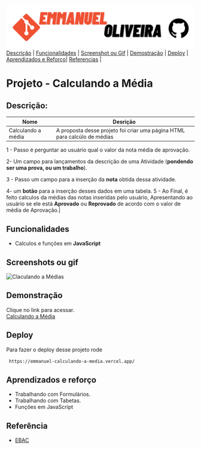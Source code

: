 ![banner-github](https://github.com/emmanuelmarcosdeoliveira/media-query/blob/main/imagens/manu-github.png)
[Descrição](#descrição) |
[Funcionalidades](#funcionalidades) |
[Screenshot ou Gif](#screenshots-ou-gif) |
[Demostração](#demonstração) |
[Deploy](#deploy) |
[Aprendizados e Reforço](#aprendizados-e-reforço)|
[Referencias](#referência) |

# Projeto - Calculando a Média

## Descrição:

| Nome               | Desrição                                                                  |
| ------------------ | ------------------------------------------------------------------------- |
| Calculando a média | A proposta desse projeto foi criar uma página HTML para calcúlo de médias |

1 - Passo é perguntar ao usuário qual o valor da nota média de aprovação.

2- Um campo para lançamentos da descrição de uma Atividade (**pondendo ser uma prova, ou um trabalho**).

3 - Passo um campo para a inserção da **nota** obtida dessa atividade.

4- um **botão** para a inserção desses dados em uma tabela.
5 - Ao Final, é feito calculos da médias das notas inseridas pelo usuário, Apresentando ao usuário se ele está **Aprovado** ou **Reprovado** de acordo com o valor de média de Aprovação.|

## Funcionalidades

- Calculos e funções em **JavaScript**

## Screenshots ou gif

![Claculando a Médias](https://github.com/emmanuelmarcosdeoliveira/calculadora-de-medias/blob/feature/readme/images/preview.jpg)

## Demonstração

Clique no link para acessar. <br>
[Calculando a Média ](https://emmanuel-calculando-a-media.vercel.app/)

## Deploy

Para fazer o deploy desse projeto rode

```bash
 https://emmanuel-calculando-a-media.vercel.app/
```

## Aprendizados e reforço

- Trabalhando com Formulários.
- Trabalhando com Tabetas.
- Funções em JavaScript

## Referência

- [EBAC](https://ebaconline.com.br/)
